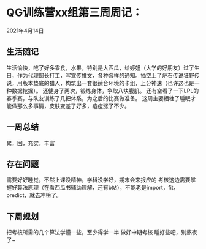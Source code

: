 # QG训练营xx组第三周周记：
2021年4月14日

## 生活随记
生活愉快，吃了好多零食，水果，特别是大西瓜，给婷姐（大学的好朋友）过了生日，作为代理部长打工，写宣传推文，各种各样的通知。抽空上了炉石传说狂野传说，用版本垫底的猎人，构筑出一套很适合环境的卡组，上分神速（也许这也是一种数据挖掘）。
还健身了两次，锻炼身体，争取八块腹肌。
还有空看了一下LPL的春季赛，与队友训练了几把体系，为之后的比赛做准备。
这周主要牺牲了睡眠才能做那么多事情，皮肤变差了好多，痘痘涨了不少。


## 一周总结
累，困，充实，丰富


## 存在问题
需要好好睡觉，不然上课没精神，学科没学好，期末会来报应的
考核这边需要掌握好算法原理（在看西瓜书辅助理解，还有b站），不能老是import，fit，predict，就去冲榜了。

## 下周规划
把考核所需的几个算法学懂一些，至少得学一半
做好中期考核
睡好些吧，别熬夜了~


